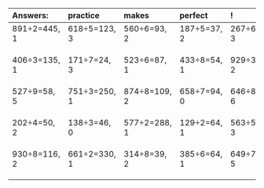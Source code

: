 | Answers: | practice | makes | perfect | ! |
| :--- | :--- | :--- | :--- | :--- |
| 891÷2=445, 1 | 618÷5=123, 3 | 560÷6=93, 2 | 187÷5=37, 2 | 267÷6=44, 3 | 
|   |   |   |   |   | 
|   |   |   |   |   | 
|   |   |   |   |   | 
| 406÷3=135, 1 | 171÷7=24, 3 | 523÷6=87, 1 | 433÷8=54, 1 | 929÷3=309, 2 | 
|   |   |   |   |   | 
|   |   |   |   |   | 
|   |   |   |   |   | 
| 527÷9=58, 5 | 751÷3=250, 1 | 874÷8=109, 2 | 658÷7=94, 0 | 646÷8=80, 6 | 
|   |   |   |   |   | 
|   |   |   |   |   | 
|   |   |   |   |   | 
| 202÷4=50, 2 | 138÷3=46, 0 | 577÷2=288, 1 | 129÷2=64, 1 | 563÷5=112, 3 | 
|   |   |   |   |   | 
|   |   |   |   |   | 
|   |   |   |   |   | 
| 930÷8=116, 2 | 661÷2=330, 1 | 314÷8=39, 2 | 385÷6=64, 1 | 649÷7=92, 5 | 
|   |   |   |   |   | 
|   |   |   |   |   | 
|   |   |   |   |   | 
